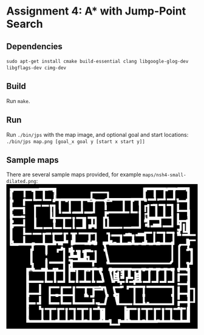 # Assignment 4: A* with Jump-Point Search

## Dependencies
`sudo apt-get install cmake build-essential clang libgoogle-glog-dev  libgflags-dev cimg-dev`

## Build
Run `make`.

## Run
Run `./bin/jps` with the map image, and optional goal and start locations:
`./bin/jps map.png [goal_x goal y [start x start y]]`

## Sample maps
There are several sample maps provided, for example `maps/nsh4-small-dilated.png`:
![nsh4-small-dilated.png](maps/nsh4-small-dilated.png)

